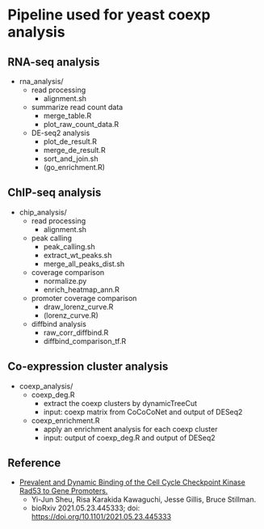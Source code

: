 # Pipeline used for yeast coexp analysis

## RNA-seq analysis
* rna_analysis/
  * read processing
    * alignment.sh
  * summarize read count data
    * merge_table.R
    * plot_raw_count_data.R
  * DE-seq2 analysis
    * plot_de_result.R
    * merge_de_result.R
    * sort_and_join.sh
    * (go_enrichment.R)

## ChIP-seq analysis
* chip_analysis/
  * read processing
    * alignment.sh
  * peak calling
    * peak_calling.sh
    * extract_wt_peaks.sh
    * merge_all_peaks_dist.sh
  * coverage comparison
    * normalize.py 
    * enrich_heatmap_ann.R
  * promoter coverage comparison
    * draw_lorenz_curve.R
    * (lorenz_curve.R)
  * diffbind analysis
    * raw_corr_diffbind.R
    * diffbind_comparison_tf.R

## Co-expression cluster analysis
* coexp_analysis/
  * coexp_deg.R
    * extract the coexp clusters by dynamicTreeCut
    * input: coexp matrix from CoCoCoNet and output of DESeq2
  * coexp_enrichment.R
    * apply an enrichment analysis for each coexp cluster
    * input: output of coexp_deg.R and output of DESeq2

## Reference
* [Prevalent and Dynamic Binding of the Cell Cycle Checkpoint Kinase Rad53 to Gene Promoters.](https://www.biorxiv.org/content/10.1101/2021.05.23.445333v3) 
  * Yi-Jun Sheu, Risa Karakida Kawaguchi, Jesse Gillis, Bruce Stillman.
  * bioRxiv 2021.05.23.445333; doi: https://doi.org/10.1101/2021.05.23.445333